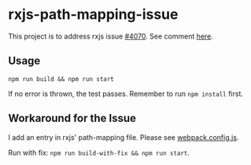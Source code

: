 rxjs-path-mapping-issue
=======================================

This project is to address rxjs issue [#4070](https://github.com/ReactiveX/rxjs/issues/4070).
See comment [here](https://github.com/ReactiveX/rxjs/issues/4070#issuecomment-428901656).

## Usage

`npm run build && npm run start`

If no error is thrown, the test passes. Remember to run `npm install` first.

## Workaround for the Issue

I add an entry in rxjs' path-mapping file. Please see [webpack.config.js](webpack.config.js).

Run with fix: `npm run build-with-fix && npm run start`.
